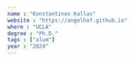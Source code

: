 ```yaml
---
name : "Konstantinos Kallas"
website : "https://angelhof.github.io"
where : "UCLA"
degree : "Ph.D."
tags : ["alum"]
year : "2024"
---
```

